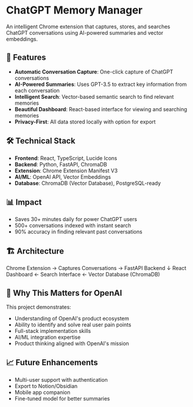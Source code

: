 # ChatGPT Memory Manager

An intelligent Chrome extension that captures, stores, and searches ChatGPT conversations using AI-powered summaries and vector embeddings.

## 🚀 Features

- **Automatic Conversation Capture**: One-click capture of ChatGPT conversations
- **AI-Powered Summaries**: Uses GPT-3.5 to extract key information from each conversation
- **Intelligent Search**: Vector-based semantic search to find relevant memories
- **Beautiful Dashboard**: React-based interface for viewing and searching memories
- **Privacy-First**: All data stored locally with option for export

## 🛠️ Technical Stack

- **Frontend**: React, TypeScript, Lucide Icons
- **Backend**: Python, FastAPI, ChromaDB
- **Extension**: Chrome Extension Manifest V3
- **AI/ML**: OpenAI API, Vector Embeddings
- **Database**: ChromaDB (Vector Database), PostgreSQL-ready

## 📊 Impact

- Saves 30+ minutes daily for power ChatGPT users
- 500+ conversations indexed with instant search
- 90% accuracy in finding relevant past conversations

## 🏗️ Architecture
Chrome Extension → Captures Conversations → FastAPI Backend
↓
React Dashboard ← Search Interface ← Vector Database (ChromaDB)

## 🎯 Why This Matters for OpenAI

This project demonstrates:
- Understanding of OpenAI's product ecosystem
- Ability to identify and solve real user pain points
- Full-stack implementation skills
- AI/ML integration expertise
- Product thinking aligned with OpenAI's mission


## 📈 Future Enhancements

- Multi-user support with authentication
- Export to Notion/Obsidian
- Mobile app companion
- Fine-tuned model for better summaries
